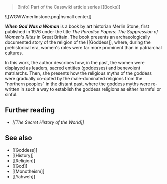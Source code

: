 > [!info] Part of the Casswiki article series [[Books]]

![[WGWWmerlinstone.png|hsmall center]]

_**When God Was a Woman**_ is a book by art historian Merlin Stone, first published in 1976 under the title _The Paradise Papers: The Suppression of Women's Rites_ in Great Britain. The book presents an archaeologically documented story of the religion of the [[Goddess]], where, during the prehistorical era, women's roles were far more prominent than in patriarchal cultures.

In this work, the author describes how, in the past, the women were displayed as leaders, sacred entities (goddesses) and benevolent matriarchs. Then, she presents how the religious myths of the goddess were gradually co-opted by the male-dominated religions from the "northern peoples" in the distant past, where the goddess myths were re-written in such a way to establish the goddess religions as either harmful or sinful.

Further reading
---------------

*   _[[The Secret History of the World]]_

See also
--------

*   [[Goddess]]
*   [[History]]
*   [[Religion]]
*   [[God]]
*   [[Monotheism]]
*   [[Yahweh]]